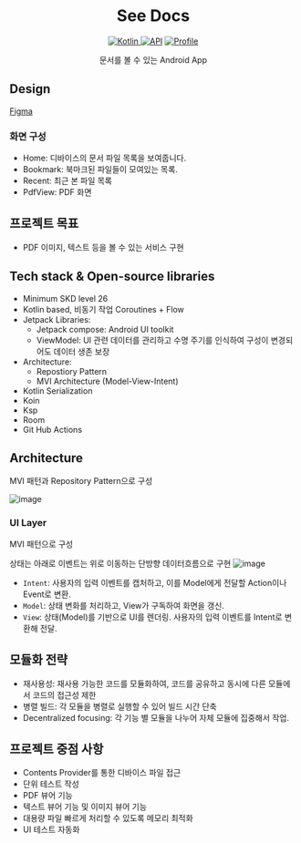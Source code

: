 <h1 align="center">See Docs</h1>

<p align="center">
  <a href="http://kotlinlang.org">
      <img alt="Kotlin" src="https://img.shields.io/badge/kotlin-2.0.20-blue.svg?logo=kotlin" />
  </a>
  <a href="https://android-arsenal.com/api?level=26"><img alt="API" src="https://img.shields.io/badge/API-26%2B-brightgreen.svg?style=flat"/></a>
  <a href="https://github.com/guri999"><img alt="Profile" src="https://guri999.github.io/data/badge.svg"/></a>
</p>

<p align="center">  
문서를 볼 수 있는 Android App
</p>

## Design

[Figma](https://www.figma.com/design/FYGDQieciMf0a7Af4kzI6O/SeeDocs?node-id=1-4&t=3zk4kfwCNwxk9uiX-1)

### 화면 구성

- Home: 디바이스의 문서 파일 목록을 보여줍니다.
- Bookmark: 북마크된 파일들이 모여있는 목록.
- Recent: 최근 본 파일 목록
- PdfView: PDF 화면

## 프로젝트 목표

- PDF 이미지, 텍스트 등을 볼 수 있는 서비스 구현

## Tech stack & Open-source libraries

- Minimum SKD level 26
- Kotlin based, 비동기 작업 Coroutines + Flow
- Jetpack Libraries:
    - Jetpack compose: Android UI toolkit
    - ViewModel: UI 관련 데이터를 관리하고 수명 주기를 인식하여 구성이 변경되어도 데이터 생존 보장
- Architecture:
    - Repostiory Pattern
    - MVI Architecture (Model-View-Intent)
- Kotlin Serialization
- Koin
- Ksp
- Room
- Git Hub Actions

## Architecture

MVI 패턴과 Repository Pattern으로 구성

![image](https://github.com/user-attachments/assets/5197b9d7-ccff-4aba-8089-a7d0f8170b92)


### UI Layer

MVI 패턴으로 구성

상태는 아래로 이벤트는 위로 이동하는 단방향 데이터흐름으로 구현
![image](https://github.com/user-attachments/assets/0000286e-56c6-454c-9c15-fbb4e0bcc676)


- `Intent`: 사용자의 입력 이벤트를 캡처하고, 이를 Model에게 전달할 Action이나 Event로 변환.
- `Model`: 상태 변화를 처리하고, View가 구독하여 화면을 갱신.
- `View`: 상태(Model)를 기반으로 UI를 렌더링. 사용자의 입력 이벤트를 Intent로 변환해 전달.

## 모듈화 전략

- 재사용성: 재사용 가능한 코드를 모듈화하여, 코드를 공유하고 동시에 다른 모듈에서 코드의 접근성 제한
- 병렬 빌드: 각 모듈을 병렬로 실행할 수 있어 빌드 시간 단축
- Decentralized focusing: 각 기능 별 모듈을 나누어 자체 모듈에 집중해서 작업.

## 프로젝트 중점 사항

- Contents Provider를 통한 디바이스 파일 접근
- 단위 테스트 작성
- PDF 뷰어 기능
- 텍스트 뷰어 기능 및 이미지 뷰어 기능
- 대용량 파일 빠르게 처리할 수 있도록 메모리 최적화
- UI 테스트 자동화
